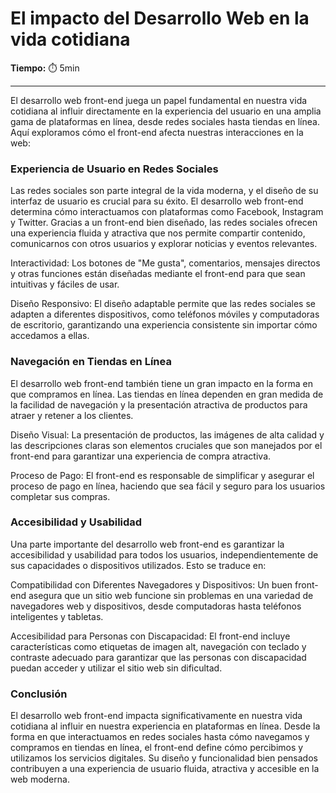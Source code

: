 # El impacto del Desarrollo Web en la vida cotidiana

**Tiempo:** ⏱️️ 5min

---

El desarrollo web front-end juega un papel fundamental en nuestra vida cotidiana al influir directamente en la experiencia del usuario en una amplia gama de plataformas en línea, desde redes sociales hasta tiendas en línea. Aquí exploramos cómo el front-end afecta nuestras interacciones en la web:

### Experiencia de Usuario en Redes Sociales

Las redes sociales son parte integral de la vida moderna, y el diseño de su interfaz de usuario es crucial para su éxito. El desarrollo web front-end determina cómo interactuamos con plataformas como Facebook, Instagram y Twitter. Gracias a un front-end bien diseñado, las redes sociales ofrecen una experiencia fluida y atractiva que nos permite compartir contenido, comunicarnos con otros usuarios y explorar noticias y eventos relevantes.

Interactividad: Los botones de "Me gusta", comentarios, mensajes directos y otras funciones están diseñadas mediante el front-end para que sean intuitivas y fáciles de usar.

Diseño Responsivo: El diseño adaptable permite que las redes sociales se adapten a diferentes dispositivos, como teléfonos móviles y computadoras de escritorio, garantizando una experiencia consistente sin importar cómo accedamos a ellas.

### Navegación en Tiendas en Línea

El desarrollo web front-end también tiene un gran impacto en la forma en que compramos en línea. Las tiendas en línea dependen en gran medida de la facilidad de navegación y la presentación atractiva de productos para atraer y retener a los clientes.

Diseño Visual: La presentación de productos, las imágenes de alta calidad y las descripciones claras son elementos cruciales que son manejados por el front-end para garantizar una experiencia de compra atractiva.

Proceso de Pago: El front-end es responsable de simplificar y asegurar el proceso de pago en línea, haciendo que sea fácil y seguro para los usuarios completar sus compras.

### Accesibilidad y Usabilidad

Una parte importante del desarrollo web front-end es garantizar la accesibilidad y usabilidad para todos los usuarios, independientemente de sus capacidades o dispositivos utilizados. Esto se traduce en:

Compatibilidad con Diferentes Navegadores y Dispositivos: Un buen front-end asegura que un sitio web funcione sin problemas en una variedad de navegadores web y dispositivos, desde computadoras hasta teléfonos inteligentes y tabletas.

Accesibilidad para Personas con Discapacidad: El front-end incluye características como etiquetas de imagen alt, navegación con teclado y contraste adecuado para garantizar que las personas con discapacidad puedan acceder y utilizar el sitio web sin dificultad.

### Conclusión

El desarrollo web front-end impacta significativamente en nuestra vida cotidiana al influir en nuestra experiencia en plataformas en línea. Desde la forma en que interactuamos en redes sociales hasta cómo navegamos y compramos en tiendas en línea, el front-end define cómo percibimos y utilizamos los servicios digitales. Su diseño y funcionalidad bien pensados contribuyen a una experiencia de usuario fluida, atractiva y accesible en la web moderna.
